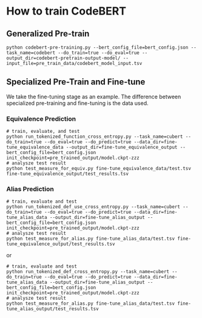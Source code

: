 # How to train CodeBERT

## Generalized Pre-train

```shell
python codebert-pre-training.py --bert_config_file=bert_config.json --task_name=codebert --do_train=true --do_eval=true --output_dir=codebert-pretrain-output-model/ --input_file=pre_train_data/codebert_model_input.tsv
```

## Specialized Pre-Train and Fine-tune

We take the fine-tuning stage as an example. The difference between specialized pre-training and fine-tuning is the data used.

### Equivalence Prediction

```shell
# train, evaluate, and test
python run_tokenized_function_cross_entropy.py --task_name=cubert --do_train=true --do_eval=true --do_predict=true --data_dir=fine-tune_equivalence_data --output_dir=fine-tune_equivalence_output --bert_config_file=bert_config.json init_checkpoint=pre_trained_output/model.ckpt-zzz
# analysze test result
python test_measure_for_equiv.py fine-tune_equivalence_data/test.tsv fine-tune_equivalence_output/test_results.tsv
```
### Alias Prediction
```shell
# train, evaluate and test
python run_tokenized_def_use_cross_entropy.py --task_name=cubert --do_train=true --do_eval=true --do_predict=true --data_dir=fine-tune_alias_data --output_dir=fine-tune_alias_output --bert_config_file=bert_config.json init_checkpoint=pre_trained_output/model.ckpt-zzz
# analysze test result
python test_measure_for_alias.py fine-tune_alias_data/test.tsv fine-tune_equivalence_output/test_results.tsv
```
or
```shell
# train, evaluate and test
python run_tokenized_def_cross_entropy.py --task_name=cubert --do_train=true --do_eval=true --do_predict=true --data_dir=fine-tune_alias_data --output_dir=fine-tune_alias_output --bert_config_file=bert_config.json init_checkpoint=pre_trained_output/model.ckpt-zzz
# analysze test result
python test_measure_for_alias.py fine-tune_alias_data/test.tsv fine-tune_alias_output/test_results.tsv
```

